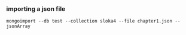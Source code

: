 ### importing a json file ###
    mongoimport --db test --collection sloka4 --file chapter1.json --jsonArray

